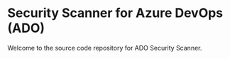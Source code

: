 # Security Scanner for Azure DevOps (ADO)
Welcome to the source code repository for ADO Security Scanner.
